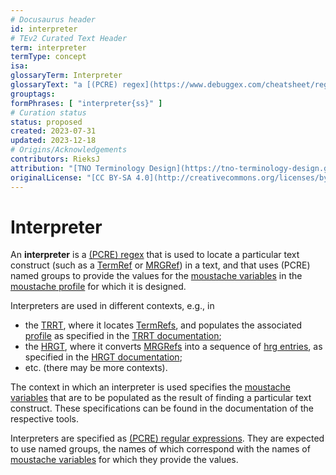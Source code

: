 ```yaml
---
# Docusaurus header
id: interpreter
# TEv2 Curated Text Header
term: interpreter
termType: concept
isa:
glossaryTerm: Interpreter
glossaryText: "a [(PCRE) regex](https://www.debuggex.com/cheatsheet/regex/pcre) that is used to locate a particular text construct (such as a [TermRef](@) or [MRGRef](@)) in a text, and that uses (PCRE) named groups to provide the values for the [moustache variables](@) in the [moustache profile](@) for which it is designed."
grouptags:
formPhrases: [ "interpreter{ss}" ]
# Curation status
status: proposed
created: 2023-07-31
updated: 2023-12-18
# Origins/Acknowledgements
contributors: RieksJ
attribution: "[TNO Terminology Design](https://tno-terminology-design.github.io/tev2-specifications/docs)"
originalLicense: "[CC BY-SA 4.0](http://creativecommons.org/licenses/by-sa/4.0/?ref=chooser-v1)"
---
```


# Interpreter

An **interpreter** is a [(PCRE) regex](https://www.debuggex.com/cheatsheet/regex/pcre) that is used to locate a particular text construct (such as a [TermRef](@) or [MRGRef](@)) in a text, and that uses (PCRE) named groups to provide the values for the [moustache variables](@) in the [moustache profile](@) for which it is designed.

Interpreters are used in different contexts, e.g., in
- the [TRRT](@), where it locates [TermRefs](@), and populates the associated [profile](@) as specified in the [TRRT documentation](/docs/spec-tools/trrt#trrt-interpreters);
- the [HRGT](@), where it converts [MRGRefs](@) into a sequence of [hrg entries](@), as specified in the [HRGT documentation](/docs/spec-tools/hrgt#hrgt-interpreters);
- etc. (there may be more contexts).

The context in which an interpreter is used specifies the [moustache variables](@) that are to be populated as the result of finding a particular text construct. These specifications can be found in the documentation of the respective tools.

Interpreters are specified as [(PCRE) regular expressions](https://www.debuggex.com/cheatsheet/regex/pcre). They are expected to use named groups, the names of which correspond with the names of [moustache variables](@) for which they provide the values.